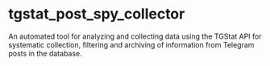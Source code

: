 # tgstat_post_spy_collector
An automated tool for analyzing and collecting data using the TGStat API for systematic collection, filtering and archiving of information from Telegram posts in the database.
